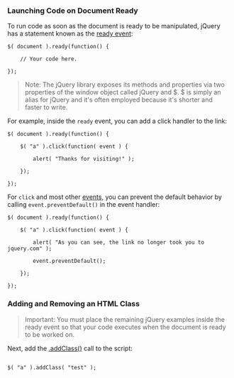 ### **Launching Code on Document Ready**

To run code as soon as the document is ready to be manipulated, jQuery has a statement known as the [ready event](http://api.jquery.com/ready/):

```
$( document ).ready(function() {

    // Your code here.

});
```

> Note: The jQuery library exposes its methods and properties via two properties of the window object called jQuery and $. $ is simply an alias for jQuery and it's often employed because it's shorter and faster to write.

For example, inside the `ready` event, you can add a click handler to the link:

```
$( document ).ready(function() {

    $( "a" ).click(function( event ) {

        alert( "Thanks for visiting!" );

    });

});
```

For `click` and most other [events](http://api.jquery.com/category/events/), you can prevent the default behavior by calling `event.preventDefault()` in the event handler:

```
$( document ).ready(function() {

    $( "a" ).click(function( event ) {

        alert( "As you can see, the link no longer took you to jquery.com" );

        event.preventDefault();

    });

});
```

### **Adding and Removing an HTML Class**

> Important: You must place the remaining jQuery examples inside the ready event so that your code executes when the document is ready to be worked on.

Next, add the [.addClass\(\)](http://api.jquery.com/addClass/) call to the script:



```
	
$( "a" ).addClass( "test" );
```

